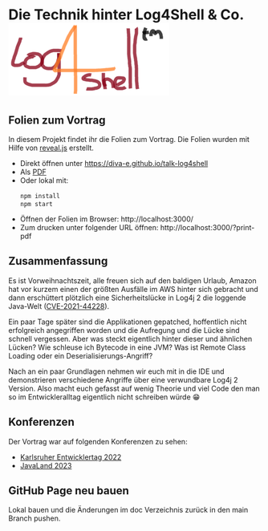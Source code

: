 # Die Technik hinter Log4Shell & Co. ![Logo of Log4Shell](Log4Shell_logo.png)

## Folien zum Vortrag

In diesem Projekt findet ihr die Folien zum Vortrag. Die Folien wurden mit Hilfe von [reveal.js](https://revealjs.com/) erstellt.

* Direkt öffnen unter https://diva-e.github.io/talk-log4shell
* Als [PDF](Die%20Technik%20hinter%20Log4Shell%20&%20Co.pdf)
* Oder lokal mit:
  ```shell
  npm install
  npm start
  ```
* Öffnen der Folien im Browser: http://localhost:3000/
* Zum drucken unter folgender URL öffnen: http://localhost:3000/?print-pdf

## Zusammenfassung

Es ist Vorweihnachtszeit, alle freuen sich auf den baldigen Urlaub, Amazon hat vor kurzem einen der größten Ausfälle im AWS hinter sich gebracht und dann erschüttert plötzlich eine
Sicherheitslücke in Log4j 2 die loggende Java-Welt ([CVE-2021-44228](https://www.randori.com/blog/cve-2021-44228/)).

Ein paar Tage später sind die Applikationen gepatched, hoffentlich nicht erfolgreich angegriffen worden und die Aufregung und die Lücke sind schnell vergessen.
Aber was steckt eigentlich hinter dieser und ähnlichen Lücken? Wie schleuse ich Bytecode in eine JVM? Was ist Remote Class Loading oder ein Deserialisierungs-Angriff?

Nach an ein paar Grundlagen nehmen wir euch mit in die IDE und demonstrieren verschiedene Angriffe über eine verwundbare Log4j 2 Version.
Also macht euch gefasst auf wenig Theorie und viel Code den man so im Entwickleralltag eigentlich nicht schreiben würde :grin:

## Konferenzen

Der Vortrag war auf folgenden Konferenzen zu sehen:

* [Karlsruher Entwicklertag 2022](https://entwicklertag.de/karlsruhe/2022/Die_Technik_hinter_Log4Shell_&_Co.html) 
* [JavaLand 2023](https://www.javaland.eu/) 

## GitHub Page neu bauen

Lokal bauen und die Änderungen im doc Verzeichnis zurück in den main Branch pushen.
